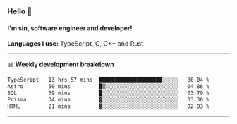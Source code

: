 ### Hello 👋
#### I'm sin, software engineer and developer!

**Languages I use:** TypeScript, C, C++ and Rust

---
📊 **Weekly development breakdown**

<!--START_SECTION:waka-->

```txt
TypeScript   13 hrs 57 mins  ████████████████████░░░░░   80.04 %
Astro        50 mins         █▒░░░░░░░░░░░░░░░░░░░░░░░   04.86 %
SQL          39 mins         █░░░░░░░░░░░░░░░░░░░░░░░░   03.79 %
Prisma       34 mins         ▓░░░░░░░░░░░░░░░░░░░░░░░░   03.30 %
HTML         21 mins         ▓░░░░░░░░░░░░░░░░░░░░░░░░   02.03 %
```

<!--END_SECTION:waka-->

---
